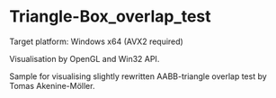 # Triangle-Box_overlap_test
Target platform: Windows x64 (AVX2 required)

Visualisation by OpenGL and Win32 API.

Sample for visualising slightly rewritten AABB-triangle overlap test by Tomas Akenine-Möller.
